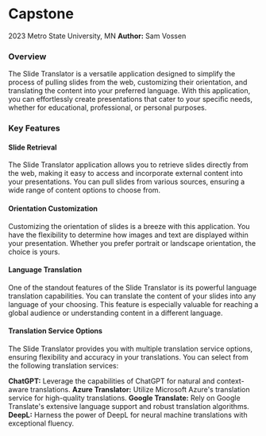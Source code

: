 # Capstone
2023
Metro State University, MN
**Author:** Sam Vossen

### Overview
The Slide Translator is a versatile application designed to simplify the process of pulling slides 
from the web, customizing their orientation, and translating the content into your preferred language. 
With this application, you can effortlessly create presentations that cater to your specific needs,
 whether for educational, professional, or personal purposes.

### Key Features
#### Slide Retrieval
The Slide Translator application allows you to retrieve slides directly from the web, making it easy
to access and incorporate external content into your presentations. You can pull slides from various
 sources, ensuring a wide range of content options to choose from.

#### Orientation Customization
Customizing the orientation of slides is a breeze with this application. You have the flexibility to
 determine how images and text are displayed within your presentation. Whether you prefer portrait or
 landscape orientation, the choice is yours.

#### Language Translation
One of the standout features of the Slide Translator is its powerful language translation capabilities.
 You can translate the content of your slides into any language of your choosing. This feature is 
especially valuable for reaching a global audience or understanding content in a different language.

#### Translation Service Options
The Slide Translator provides you with multiple translation service options, ensuring flexibility and 
accuracy in your translations. You can select from the following translation services:

**ChatGPT:** Leverage the capabilities of ChatGPT for natural and context-aware translations.
**Azure Translator:** Utilize Microsoft Azure's translation service for high-quality translations.
**Google Translate:** Rely on Google Translate's extensive language support and robust translation 
algorithms.
**DeepL:** Harness the power of DeepL for neural machine translations with exceptional fluency.
